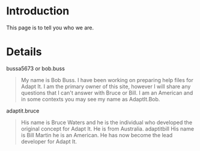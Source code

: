 # Introduction #

This page is to tell you who we are.

# Details #

bussa5673 or bob.buss
> My name is Bob Buss. I have been working on preparing help files for Adapt It. I am the primary owner of this site, however I will share any questions that I can't answer with Bruce or Bill. I am an American and in some contexts you may see my name as AdaptIt.Bob.

adaptit.bruce
> His name is Bruce Waters and he is the individual who developed the original concept for Adapt It. He is from Australia.
adaptitbill
> His name is Bill Martin he is an American. He has now become the lead developer for Adapt It.